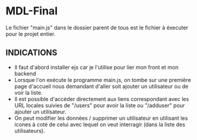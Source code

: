 # MDL-Final

Le fichier "main.js" dans le dossier parent de tous est le fichier à éxecuter pour le projet entier.

## INDICATIONS

- Il faut d'abord installer ejs car je l'utilise pour lier mon front et mon backend
- Lorsque l'on exécute le programme main.js, on tombe sur une première page d'accueil nous demandant d'aller soit ajouter un utilisateur ou de voir la liste.
- Il est possible d'accéder directement aux liens correspondant avec les URL locales suivies de "/users" pour avoir la liste ou "/adduser" pour ajouter un utilisateur.
- On peut modifier les données / supprimer un utilisateur en utilisant les icones à coté de celui avec lequel on veut interragir (dans la liste des utilisateurs).
